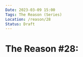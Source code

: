 ```yaml
---
Date: 2023-03-09 15:00
Tags: The Reason (Series)
Location: /reason/28
Status: Draft
---
```


# The Reason #28: